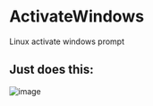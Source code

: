 # ActivateWindows
Linux activate windows prompt 
## Just does this:
![image](https://user-images.githubusercontent.com/82973108/160489111-016154e6-3293-4564-b86d-eacc62902fdc.png)
